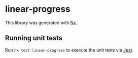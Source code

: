 # linear-progress

This library was generated with [Nx](https://nx.dev).

## Running unit tests

Run `nx test linear-progress` to execute the unit tests via [Jest](https://jestjs.io).

